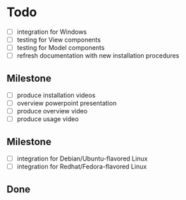 # Todo

- [ ] integration for Windows
- [ ] testing for View components
- [ ] testing for Model components
- [ ] refresh documentation with new installation procedures

## Milestone

- [ ] produce installation videos
- [ ] overview powerpoint presentation
- [ ] produce overview video
- [ ] produce usage video

## Milestone

- [ ] integration for Debian/Ubuntu-flavored Linux
- [ ] integration for Redhat/Fedora-flavored Linux

## Done

